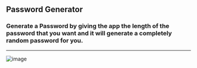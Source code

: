 ## Password Generator


### Generate a Password by giving the app the length of the password that you want and it will generate a completely random password for you.
_________________________________________________________________________________________________________________________________________________
![image](https://user-images.githubusercontent.com/120993360/233971262-70831b1f-7ced-477b-b592-f503fac9ceea.png)
